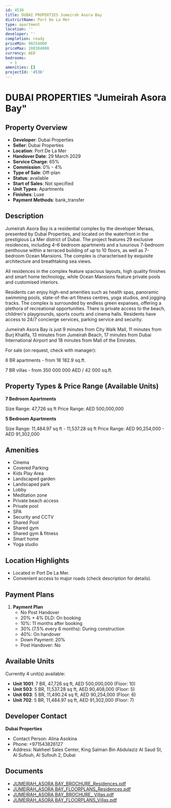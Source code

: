 ```yaml
---
id: 4536
title: DUBAI PROPERTIES Jumeirah Asora Bay
districtName: Port De La Mer
type: apartment
location: ''
developer: ''
completion: ready
priceMin: 90254000
priceMax: 108304800
currency: AED
bedrooms:
  - 1
amenities: []
projectId: '4536'
---
```


# DUBAI PROPERTIES "Jumeirah Asora Bay"

## Property Overview
- **Developer**: Dubai Properties
- **Seller**: Dubai Properties
- **Location**: Port De La Mer
- **Handover Date**: 29 March 2029
- **Service Charge**: 65%
- **Commission**: 0% - 4%
- **Type of Sale**: Off-plan
- **Status**: available
- **Start of Sales**: Not specified
- **Unit Types**: Apartments
- **Finishes**: Luxe
- **Payment Methods**: bank_transfer

## Description
Jumeirah Asora Bay is a residential complex by the developer Meraas, presented by Dubai Properties, and located on the waterfront in the prestigious La Mer district of Dubai. The project features 29 exclusive residences, including 4–6 bedroom apartments and a luxurious 7-bedroom penthouse within a terraced building of up to 10 floors, as well as 7-bedroom Ocean Mansions. The complex is characterised by exquisite architecture and breathtaking sea views. 

All residences in the complex feature spacious layouts, high quality finishes and smart home technology, while Ocean Mansions feature private pools and customised interiors.

Residents can enjoy high-end amenities such as health spas, panoramic swimming pools, state-of-the-art fitness centres, yoga studios, and jogging tracks. The complex is surrounded by endless green expanses, offering a plethora of recreational opportunities. There is private access to the beach, children's playgrounds, sports courts and cinema halls. Residents have access to 24/7 concierge services, parking service and security.

Jumeirah Asora Bay is just 9 minutes from City Walk Mall, 11 minutes from Burj Khalifa, 13 minutes from Jumeirah Beach, 17 minutes from Dubai International Airport and 18 minutes from Mall of the Emirates.

For sale (on request, check with manager):

6 BR apartments - from 18 182.9 sq.ft.

7 BR villas - from 350 000 000 AED / 42 000 sq.ft.

## Property Types & Price Range (Available Units)
**7 Bedroom Apartments**

Size Range: 47,726 sq ft
Price Range: AED 500,000,000

**5 Bedroom Apartments**

Size Range: 11,484.97 sq ft - 11,537.28 sq ft
Price Range: AED 90,254,000 - AED 91,302,000

## Amenities
- Cinema
- Covered Parking
- Kids Play Area
- Landscaped garden
- Landscaped park
- Lobby
- Meditation zone
- Private beach access
- Private pool
- SPA
- Security and CCTV
- Shared Pool
- Shared gym
- Shared gym & fitness
- Smart home
- Yoga studio

## Location Highlights
- Located in Port De La Mer.
- Convenient access to major roads (check description for details).

## Payment Plans
1. **Payment Plan**
   - No Post Handover
   - 20% + 4% DLD: On booking
   - 10%: 11 months after booking
   - 30% (7.5% every 6 months): During construction
   - 40%: On handover
   - Down Payment: 20%
   - Post Handover: No

## Available Units
Currently 4 unit(s) available:
- **Unit 1001**: 7 BR, 47,726 sq ft, AED 500,000,000 (Floor: 10)
- **Unit 503**: 5 BR, 11,537.28 sq ft, AED 90,408,000 (Floor: 5)
- **Unit 603**: 5 BR, 11,490.24 sq ft, AED 90,254,000 (Floor: 6)
- **Unit 702**: 5 BR, 11,484.97 sq ft, AED 91,302,000 (Floor: 7)

## Developer Contact
**Dubai Properties**
- Contact Person: Alina Asokina
- Phone: +971543826127
- Address: Nakheel Sales Center, King Salman Bin Abdulaziz Al Saud St, Al Sufouh, Al Sufouh 2,  Dubai

## Documents
- [JUMEIRAH_ASORA BAY_BROCHURE_Residences.pdf](https://cdn.geniemap.net/2025/02/24/706E0rNEUwjaiNrwQ0o2CawbF3ckw1L9tP76WUT8.pdf)
- [JUMEIRAH_ASORA BAY_FLOORPLANS_Residences.pdf](https://cdn.geniemap.net/2025/02/24/lZCqgQ9rSqkMVnEJrZBEYWG3ksfeGpDCb8P8SAyq.pdf)
- [JUMEIRAH_ASORA BAY_BROCHURE_ Villas.pdf](https://cdn.geniemap.net/2025/02/24/qJyfAu6DaG97KpaRJqeIoh2CA59VQHZSz1DlOTvN.pdf)
- [JUMEIRAH_ASORA BAY_FLOORPLANS_Villas.pdf](https://cdn.geniemap.net/2025/02/24/ZP1fgGT1jSjaLkzmvf7bTznqMnTBtJVQeFbbv7j1.pdf)
